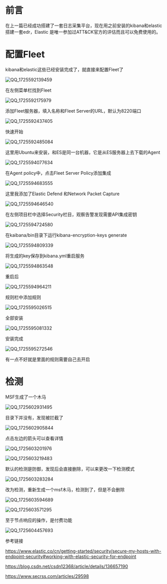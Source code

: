 # 前言

在上一篇已经成功搭建了一套日志采集平台，现在用之前安装的kibana和elastic搭建一套edr，Elastic 是唯一参加过ATT&CK官方的评估而且可以免费使用的。

# 配置Fleet

kibana和elastic这些已经安装完成了，就直接来配置Fleet了

![QQ_1725592139459](images/1.png)

在左侧菜单栏找到Fleet

![QQ_1725592175979](images/2.png)

添加Fleet服务器，填入名称和Fleet Server的URL，默认为8220端口

![QQ_1725592437405](images/3.png)

快速开始

![QQ_1725592485084](images/4.png)

这里用Ubuntu来安装，和ES是同一台机器，它是从ES服务器上去下载的Agent

![QQ_1725594077634](images/5.png)

在Agent policy中，点击Fleet Server Policy添加集成

![QQ_1725594683555](images/6.png)

这里我添加了Elastic Defend 和Network Packet Capture

![QQ_1725594646540](images/7.png)

在左侧项目栏中选择Security栏目，观察告警发现需要API集成密钥

![QQ_1725594724580](images/8.png)

在kaibana/bin目录下运行kibana-encryption-keys generate

![QQ_1725594809339](images/9.png)

将生成的key保存到kibana.yml重启服务

![QQ_1725594863548](images/10.png)

重启后

![QQ_1725594964211](images/11.png)

规则栏中添加规则

![QQ_1725595026515](images/12.png)

全部安装

![QQ_1725595081332](images/13.png)

安装完成

![QQ_1725595272546](images/14.png)

有一点不好就是里面的规则需要自己去开启

# 检测

MSF生成了一个木马

![QQ_1725602931495](images/15.png)

目录下并没有，发现被拦截了

![QQ_1725602905844](images/16.png)

点击左边的箭头可以查看详情

![QQ_1725603201976](images/17.png)

![QQ_1725603219483](images/18.png)

默认的检测是防御，发现后会直接删除，可以来更改一下检测模式

![QQ_1725603283284](images/19.png)

改为检测，重新生成一个msf木马，检测到了，但是不会删除

![QQ_1725603594689](images/20.png)

![QQ_1725603571295](images/21.png)

至于节点响应的操作，是付费功能

![QQ_1725604457693](images/22.png)





参考链接

https://www.elastic.co/cn/getting-started/security/secure-my-hosts-with-endpoint-security#working-with-elastic-security-for-endpoint

https://blog.csdn.net/csdn12368/article/details/136657190

https://www.secrss.com/articles/29598